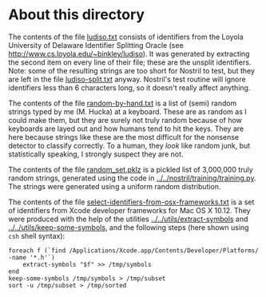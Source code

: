About this directory
====================

The contents of the file [ludiso.txt](ludiso.txt) consists of identifiers from the Loyola University of Delaware Identifier Splitting Oracle (see http://www.cs.loyola.edu/~binkley/ludiso).  It was generated by extracting the second item on every line of their file; these are the unsplit identifiers.  Note: some of the resulting strings are too short for Nostril to test, but they are left in the file [ludiso-split.txt](ludiso-split.txt) anyway.  Nostril's test routine will ignore identifiers less than 6 characters long, so it doesn't really affect anything.

The contents of the file [random-by-hand.txt](random-by-hand.txt) is a list of (semi) random strings typed by me (M. Hucka) at a keyboard.  These are as random as I could make them, but they are surely not truly random because of how keyboards are layed out and how humans tend to hit the keys. They are here because strings like these are the most difficult for the nonsense detector to classify correctly. To a human, they _look_ like random junk, but statistically speaking, I strongly suspect they are not.

The contents of the file [random_set.pklz](random_set.pklz) is a pickled list of 3,000,000 truly random strings, generated using the code in [../../nostril/training/training.py](../../nostril/training/training.py).  The strings were generated using a uniform random distribution.

The contents of the file [select-identifiers-from-osx-frameworks.txt](select-identifiers-from-osx-frameworks.txt) is a set of identifiers from Xcode developer frameworks for Mac OS X 10.12.  They were produced with the help of the utilities [../../utils/extract-symbols](../../utils/extract-symbols) and [../../utils/keep-some-symbols](../../utils/keep-some-symbols), and the following steps (here shown using `csh` shell syntax):

    foreach f (`find /Applications/Xcode.app/Contents/Developer/Platforms/ -name '*.h'`)
        extract-symbols "$f" >> /tmp/symbols
    end
    keep-some-symbols /tmp/symbols > /tmp/subset
    sort -u /tmp/subset > /tmp/sorted
